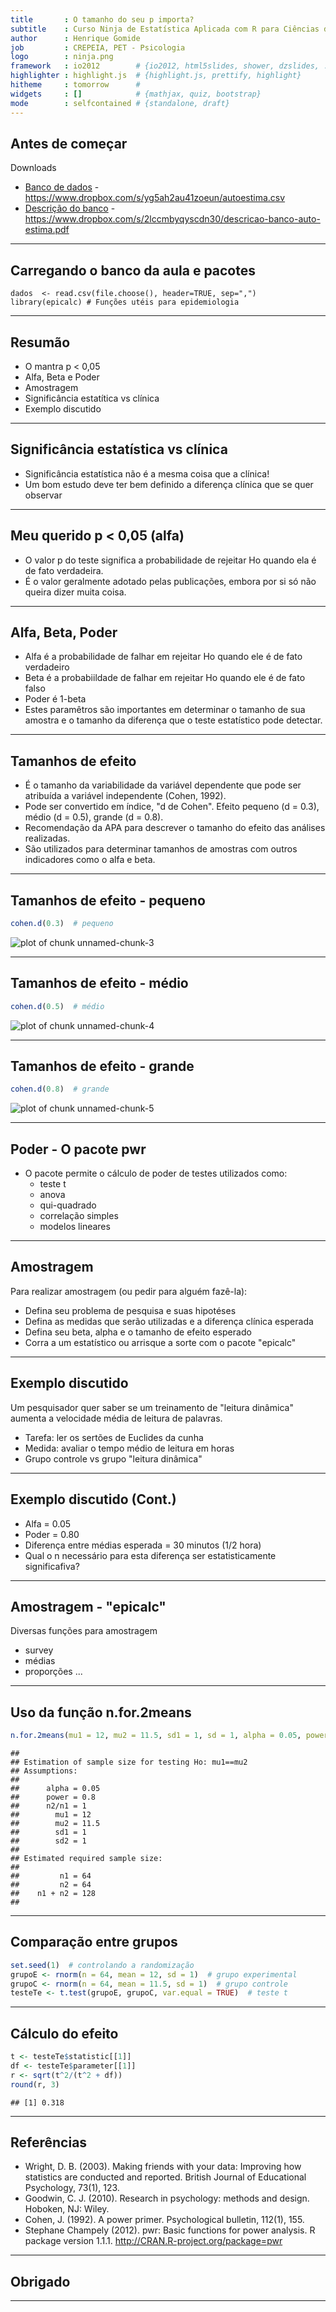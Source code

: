 ```yaml
---
title       : O tamanho do seu p importa?
subtitle    : Curso Ninja de Estatística Aplicada com R para Ciências da Saúde
author      : Henrique Gomide
job         : CREPEIA, PET - Psicologia
logo        : ninja.png
framework   : io2012        # {io2012, html5slides, shower, dzslides, ...}
highlighter : highlight.js  # {highlight.js, prettify, highlight}
hitheme     : tomorrow      # 
widgets     : []            # {mathjax, quiz, bootstrap}
mode        : selfcontained # {standalone, draft}
---
```


## Antes de começar
Downloads
* [Banco de dados](https://www.dropbox.com/s/yg5ah2au41zoeun/autoestima.csv) - https://www.dropbox.com/s/yg5ah2au41zoeun/autoestima.csv
* [Descrição do banco](https://www.dropbox.com/s/2lccmbyqyscdn30/descricao-banco-auto-estima.pdf) - https://www.dropbox.com/s/2lccmbyqyscdn30/descricao-banco-auto-estima.pdf

---

## Carregando o banco da aula e pacotes




```
dados  <- read.csv(file.choose(), header=TRUE, sep=",")
library(epicalc) # Funções utéis para epidemiologia
```

---

## Resumão

* O mantra p < 0,05
* Alfa, Beta e Poder
* Amostragem
* Significância estatítica vs clínica
* Exemplo discutido

---

## Significância estatística vs clínica

* Significância estatística não é a mesma coisa que a clínica!
* Um bom estudo deve ter bem definido a diferença clínica que se quer observar

---

## Meu querido p < 0,05 (alfa)

* O valor p do teste significa a probabilidade de rejeitar Ho quando ela é de fato verdadeira.
* É o valor geralmente adotado pelas publicações, embora por si só não queira dizer muita coisa.

---

## Alfa, Beta, Poder

* Alfa é a probabilidade de falhar em rejeitar Ho quando ele é de fato verdadeiro
* Beta é a probabiildade de falhar em rejeitar Ho quando ele é de fato falso
* Poder é 1-beta
* Estes paramêtros são importantes em determinar o tamanho de sua amostra e o tamanho da diferença que o teste estatístico pode detectar.

---

## Tamanhos de efeito

* É o tamanho da variabilidade da variável dependente que pode ser atribuída a variável independente (Cohen, 1992).
* Pode ser convertido em índice, "d de Cohen". Efeito pequeno (d = 0.3), médio (d = 0.5), grande (d = 0.8).
* Recomendação da APA para descrever o tamanho do efeito das análises realizadas.
* São utilizados para determinar tamanhos de amostras com outros indicadores como o alfa e beta.

---

## Tamanhos de efeito - pequeno





```r
cohen.d(0.3)  # pequeno
```

![plot of chunk unnamed-chunk-3](figure/unnamed-chunk-3.png) 


---

## Tamanhos de efeito - médio


```r
cohen.d(0.5)  # médio
```

![plot of chunk unnamed-chunk-4](figure/unnamed-chunk-4.png) 


---

## Tamanhos de efeito - grande


```r
cohen.d(0.8)  # grande
```

![plot of chunk unnamed-chunk-5](figure/unnamed-chunk-5.png) 


---

## Poder - O pacote pwr

* O pacote permite o cálculo de poder de testes utilizados como:
  - teste t
  - anova
  - qui-quadrado
  - correlação simples
  - modelos lineares

---

## Amostragem

Para realizar amostragem (ou pedir para alguém fazê-la):
  * Defina seu problema de pesquisa e suas hipotéses
  * Defina as medidas que serão utilizadas e a diferença clínica esperada
  * Defina seu beta, alpha e o tamanho de efeito esperado
  * Corra a um estatístico ou arrisque a sorte com o pacote "epicalc"

---

## Exemplo discutido

Um pesquisador quer saber se um treinamento de "leitura dinâmica" aumenta a velocidade média de leitura de palavras. 
* Tarefa: ler os sertões de Euclides da cunha
* Medida: avaliar o tempo médio de leitura em horas
* Grupo controle vs grupo "leitura dinâmica"

---

## Exemplo discutido (Cont.)

* Alfa = 0.05
* Poder = 0.80
* Diferença entre médias esperada = 30 minutos (1/2 hora)
* Qual o n necessário para esta diferença ser estatisticamente significafiva?

---

## Amostragem - "epicalc"

Diversas funções para amostragem
  * survey
  * médias
  * proporções
  ...

---

## Uso da função n.for.2means


```r
n.for.2means(mu1 = 12, mu2 = 11.5, sd1 = 1, sd = 1, alpha = 0.05, power = 0.8)
```

```
## 
## Estimation of sample size for testing Ho: mu1==mu2 
## Assumptions: 
##  
##      alpha = 0.05 
##      power = 0.8 
##      n2/n1 = 1 
##        mu1 = 12 
##        mu2 = 11.5 
##        sd1 = 1 
##        sd2 = 1 
##  
## Estimated required sample size: 
##  
##         n1 = 64 
##         n2 = 64 
##    n1 + n2 = 128 
## 
```


---

## Comparação entre grupos


```r
set.seed(1)  # controlando a randomização
grupoE <- rnorm(n = 64, mean = 12, sd = 1)  # grupo experimental
grupoC <- rnorm(n = 64, mean = 11.5, sd = 1)  # grupo controle
testeTe <- t.test(grupoE, grupoC, var.equal = TRUE)  # teste t
```


---

## Cálculo do efeito


```r
t <- testeTe$statistic[[1]]
df <- testeTe$parameter[[1]]
r <- sqrt(t^2/(t^2 + df))
round(r, 3)
```

```
## [1] 0.318
```


---

## Referências

* Wright, D. B. (2003). Making friends with your data: Improving how statistics are conducted and  reported. British Journal of Educational Psychology, 73(1), 123.
* Goodwin, C. J. (2010). Research in psychology: methods and design. Hoboken, NJ: Wiley.
* Cohen, J. (1992). A power primer. Psychological bulletin, 112(1), 155.
* Stephane Champely (2012). pwr: Basic functions for power analysis. R package version 1.1.1. http://CRAN.R-project.org/package=pwr

---

## Obrigado


---

